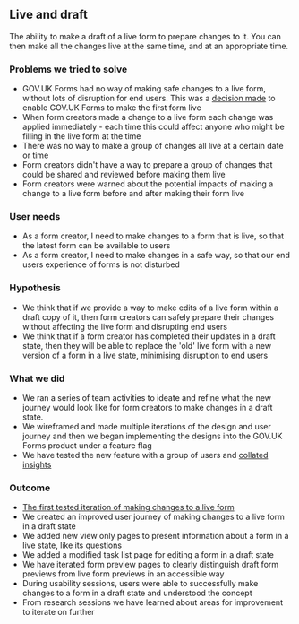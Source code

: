 ## Live and draft
The ability to make a draft of a live form to prepare changes to it. You can then make all the changes live at the same time, and at an appropriate time.

### Problems we tried to solve

- GOV.UK Forms had no way of making safe changes to a live form, without lots of disruption for end users. This was a [decision made](https://github.com/alphagov/forms/blob/main/decision-record/DR007-form-is-live-first-then-add-draft.MD) to enable GOV.UK Forms to make the first form live 
- When form creators made a change to a live form each change was applied immediately - each time this could affect anyone who might be filling in the live form at the time
- There was no way to make a group of changes all live at a certain date or time
- Form creators didn't have a way to prepare a group of changes that could be shared and reviewed before making them live
- Form creators were warned about the potential impacts of making a change to a live form before and after making their form live

### User needs

- As a form creator, I need to make changes to a form that is live, so that the latest form can be available to users
- As a form creator, I need to make changes in a safe way, so that our end users experience of forms is not disturbed

### Hypothesis

- We think that if we provide a way to make edits of a live form within a draft copy of it, then form creators can safely prepare their changes without affecting the live form and disrupting end users
- We think that if a form creator has completed their updates in a draft state, then they will be able to replace the 'old' live form with a new version of a form in a live state, minimising disruption to end users

### What we did

- We ran a series of team activities to ideate and refine what the new journey would look like for form creators to make changes in a draft state.
- We wireframed and made multiple iterations of the design and user journey and then we began implementing the designs into the GOV.UK Forms product under a feature flag
- We have tested the new feature with a group of users and [collated insights](https://docs.google.com/document/d/1FJnES5zJoL6-kYUMmdKOUBcfWi6caYfrCdnL7iypzw4/edit?usp=sharing)

### Outcome

- [The first tested iteration of making changes to a live form](/design/features/live-draft/version-1.md)
- We created an improved user journey of making changes to a live form in a draft state
- We added new view only pages to present information about a form in a live state, like its questions
- We added a modified task list page for editing a form in a draft state
- We have iterated form preview pages to clearly distinguish draft form previews from live form previews in an accessible way
- During usability sessions, users were able to successfully make changes to a form in a draft state and understood the concept
- From research sessions we have learned about areas for improvement to iterate on further
